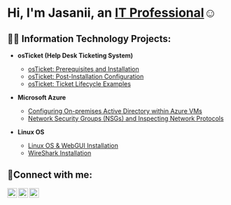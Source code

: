 <h1>Hi, I'm Jasanii, an <a href="https://linkedin.com/in/Josh">IT Professional</a>☺</h1>

<h2>👨‍💻 Information Technology Projects:</h2>

- <b>osTicket (Help Desk Ticketing System)</b>
  - [osTicket: Prerequisites and Installation](https://github.com/JasaniiFreemanIT/osticket-prereqs)
  - [osTicket: Post-Installation Configuration](https://github.com/JasaniiFreemanIT/post-install-config)
  - [osTicket: Ticket Lifecycle Examples](https://github.com/JasaniiFreemanIT/ticket-lifecycle)
- <b>Microsoft Azure</b>
  - [Configuring On-premises Active Directory within Azure VMs](https://github.com/JasaniiFreemanIT/configure-ad)
  - [Network Security Groups (NSGs) and Inspecting Network Protocols](https://github.com/JasaniiFreemanIT/azure-network-protocols)

- <b>Linux OS</b>
  - [Linux OS & WebGUI Installation](https://github.com/JasaniiFreemanIT/Linux-Installation)
  - [WireShark Installation](https://github.com/JasaniiFreemanIT/WireShark-Installation)


<h2>🤳Connect with me:</h2>

[<img align="left" alt="Josh | Twitter" width="22px" src="https://cdn.jsdelivr.net/npm/simple-icons@v3/icons/twitter.svg" />][twitter]
[<img align="left" alt="Josh | LinkedIn" width="22px" src="https://cdn.jsdelivr.net/npm/simple-icons@v3/icons/linkedin.svg" />][linkedin]
[<img align="left" alt="Josh | Instagram" width="22px" src="https://cdn.jsdelivr.net/npm/simple-icons@v3/icons/instagram.svg" />][instagram]

[twitter]: https://twitter.com/Josh
[instagram]: https://www.instagram.com/Josh
[linkedin]: https://linkedin.com/in/Josh
